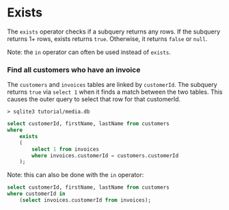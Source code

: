 # Exists

The `exists` operator checks if a subquery returns any rows. If the subquery returns 1+ rows, exists returns `true`. Otherwise, it returns `false` or `null`.

Note: the `in` operator can often be used instead of `exists`.

### Find all customers who have an invoice

The `customers` and `invoices` tables are linked by `customerId`. The subquery returns `true` via `select 1` when it finds a match between the two tables. This causes the outer query to select that row for that customerId.

`> sqlite3 tutorial/media.db`
```sql
select customerId, firstName, lastName from customers
where
    exists
    (
        select 1 from invoices
        where invoices.customerId = customers.customerId
    );
```

Note: this can also be done with the `in` operator:

```sql
select customerId, firstName, lastName from customers
where customerId in
    (select invoices.customerId from invoices);
```
